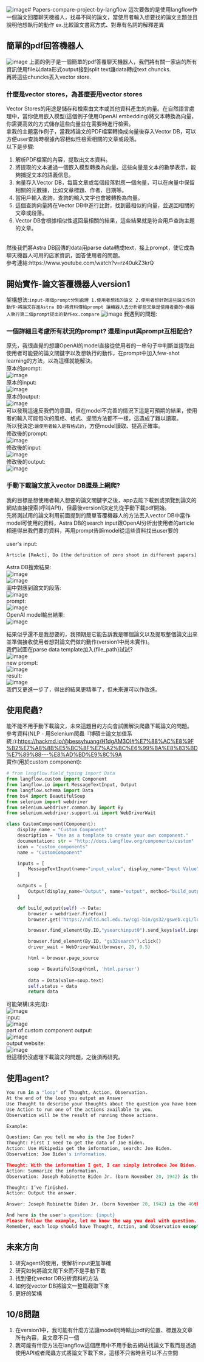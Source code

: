 ![image](https://github.com/user-attachments/assets/4e1ccba1-ad52-42c6-98e3-bdae0def46b5)# Papers-compare-project-by-langflow
這次要做的是使用langflow作一個論文回覆聊天機器人，找尋不同的論文，當使用者輸入想要找的論文主題並且說明他想執行的動作 ex.比較論文書寫方式、對專有名詞的解釋差異 <br>
## 簡單的pdf回答機器人
![image](https://github.com/yanyoulin/papers-compare-project-by-langflow/blob/main/langflow_project_pics/simple_pdf.png)
上面的例子是一個簡單的pdf答覆聊天機器人，我們將有關一家店的所有資訊使用file以data形式output接到split text讓data轉成text chuncks. <br>
再將這些chuncks丟入vector store. <br>
### 什麼是vector stores，為甚麼要用vector stores
Vector Stores的用途是儲存和檢索由文本或其他資料產生的向量。在自然語言處理中，當你使用嵌入模型(這個例子使用OpenAI embedding)將文本轉換為向量，你需要高效的方式儲存這些向量並在需要時進行檢索。<br>
拿我的主題當作例子，當我將論文的PDF檔案轉換成向量後存入Vector DB，可以方便user查詢時根據內容相似性檢索相關的文章或段落。 <br>
以下是步驟:<br>
1. 解析PDF檔案的內容，提取出文本資料。
2. 將提取的文本通過一個嵌入模型轉換為向量。這些向量是文本的數學表示，能夠捕捉文本的語義信息。
3. 向量存入Vector DB，每篇文章或每個段落對應一個向量，可以在向量中保留相關的元數據，比如文章標題、作者、日期等。
4. 當用戶輸入查詢，查詢的輸入文字也會被轉換為向量。
5. 這個查詢向量將在Vector DB中進行比對，找到最相似的向量，並返回相關的文章或段落。
6. Vector DB會根據相似性返回最相關的結果，這些結果就是符合用戶查詢主題的文章。
<br>
然後我們將Astra DB回傳的data用parse data轉成text，接上prompt，使它成為聊天機器人可用的店家資訊，回答使用者的問題。<br>
參考連結:https://www.youtube.com/watch?v=rz40ukZ3krQ <br>

## 開始實作-論文答覆機器人version1
架構想法:`input`-`兩個prompt分別處理 1.使用者想找的論文 2.使用者想針對這些論文作的動作`-`將論文存進Astra DB`-`將資料傳給prompt 讓機器人去分析那些文章是使用者要的`-`機器人執行第二個prompt提出的動作ex.compare`
![image](https://github.com/yanyoulin/papers-compare-project-by-langflow/blob/main/langflow_project_pics/project_ver1.png)
我遇到的問題: <br>
### 一個詳細且考慮所有狀況的prompt? 還是input與prompt互相配合?
原先，我很直覺的想讓OpenAI的model直接從使用者的一串句子中判斷並提取出使用者可能要的論文關鍵字以及想執行的動作，在prompt中加入few-shot learning的方法，以為這樣就能解決。<br>
原本的prompt:<br>
![image](https://github.com/yanyoulin/papers-compare-project-by-langflow/blob/main/langflow_project_pics/poor_prompt.png) <br>
原本的input:<br>
![image](https://github.com/yanyoulin/papers-compare-project-by-langflow/blob/main/langflow_project_pics/poor_input.png) <br>
原本的output:<br>
![image](https://github.com/yanyoulin/papers-compare-project-by-langflow/blob/main/langflow_project_pics/poor_output.png) <br>
可以發現這違反我們的意圖，但在model不完善的情況下這是可預期的結果，使用者的輸入可能每次的風格、格式、提問方法都不一樣，這造成了難以讀取。<br>
所以我決定:`讓使用者輸入是有格式的`，方便model讀取、提高正確率。<br>
修改後的prompt:<br>
![image](https://github.com/yanyoulin/papers-compare-project-by-langflow/blob/main/langflow_project_pics/promote_prompt.png) <br>
修改後的input:<br>
![image](https://github.com/yanyoulin/papers-compare-project-by-langflow/blob/main/langflow_project_pics/promote_input.png) <br>
修改後的output:<br>
![image](https://github.com/yanyoulin/papers-compare-project-by-langflow/blob/main/langflow_project_pics/promote_output.png) <br>
### 手動下載論文放入vector DB還是上網爬?
我的目標是想使用者輸入想要的論文關鍵字之後，app去能下載到或預覽到論文的網站直接搜索(呼叫API)，但最後version1決定先從手動下載pdf開始。<br>
先將測試用的論文利用前面提到的簡單答覆機器人的方法丟入vector DB中當作model可使用的資料，Astra DB的search input跟OpenAI分析出使用者的article相連得出我們要的資料，再用prompt告訴model從這些資料找出user要的<br>
<br>
user's input:<br>
```
Article [ReAct], Do [the definition of zero shoot in different papers]
```
Astra DB搜索結果:<br>
![image](https://github.com/yanyoulin/papers-compare-project-by-langflow/blob/main/langflow_project_pics/ver1_component_output.png) <br>
![image](https://github.com/yanyoulin/papers-compare-project-by-langflow/blob/main/langflow_project_pics/ver1_component_text.png) <br>
圖中對應到論文的段落:<br>
![image](https://github.com/yanyoulin/papers-compare-project-by-langflow/blob/main/langflow_project_pics/ver1_pdf_result.png) <br>
prompt:<br>
![image](https://github.com/yanyoulin/papers-compare-project-by-langflow/blob/main/langflow_project_pics/ver1_find_pdf_prompt.png) <br>
OpenAI model輸出結果:<br>
![image](https://github.com/yanyoulin/papers-compare-project-by-langflow/blob/main/langflow_project_pics/ver1_chatgptaboutpdf_output.png) <br>

結果似乎還不是我想要的，我預期是它能告訴我是哪個論文以及提取整個論文出來並準備接收使用者想對論文們做的動作(version1中尚未實作)。<br>
我們試圖在parse data template加入{file_path}試試?<br>
![image](https://github.com/yanyoulin/papers-compare-project-by-langflow/blob/main/langflow_project_pics/ver1.5_parsedata_prompt.png)<br>
new prompt:<br>
![image](https://github.com/yanyoulin/papers-compare-project-by-langflow/blob/main/langflow_project_pics/ver1.5_prompt.png)<br>
result:<br>
![image](https://github.com/yanyoulin/papers-compare-project-by-langflow/blob/main/langflow_project_pics/ver1.5_chatgptaboutpdf.png)<br>
我們又更進一步了，得出的結果更精準了，但未來還可以作改進。<br>
## 使用爬蟲?
能不能不用手動下載論文，未來這題目的方向會試圖解決爬蟲下載論文的問題。<br>
參考資料(NLP - 用Selenium爬蟲『博碩士論文加值系統』):https://hackmd.io/@bessyhuang/H1dgAM3OI#%E7%88%AC%E8%9F%B2%E7%A8%8B%E5%BC%8F%E7%A2%BC%E6%99%BA%E8%83%BD%E7%89%88---%E8%AD%BD%E9%8C%9A <br>
實作(用於custom component):<br>
```python
# from langflow.field_typing import Data
from langflow.custom import Component
from langflow.io import MessageTextInput, Output
from langflow.schema import Data
from bs4 import BeautifulSoup
from selenium import webdriver
from selenium.webdriver.common.by import By
from selenium.webdriver.support.ui import WebDriverWait

class CustomComponent(Component):
    display_name = "Custom Component"
    description = "Use as a template to create your own component."
    documentation: str = "http://docs.langflow.org/components/custom"
    icon = "custom_components"
    name = "CustomComponent"

    inputs = [
        MessageTextInput(name="input_value", display_name="Input Value", value="Hello, World!"),
    ]

    outputs = [
        Output(display_name="Output", name="output", method="build_output"),
    ]

    def build_output(self) -> Data:
        browser = webdriver.Firefox()
        browser.get('https://ndltd.ncl.edu.tw/cgi-bin/gs32/gsweb.cgi/login?o=dwebmge')

        browser.find_element(By.ID,"ysearchinput0").send_keys(self.input_value)

        browser.find_element(By.ID, "gs32search").click()
        driver_wait = WebDriverWait(browser, 20, 0.5)

        html = browser.page_source

        soup = BeautifulSoup(html, 'html.parser')
        
        data = Data(value=soup.text)
        self.status = data
        return data
```
可能架構(未完成):<br>
![image](https://github.com/yanyoulin/papers-compare-project-by-langflow/blob/main/langflow_project_pics/project_may1.png) <br> 
input:<br> 
![image](https://github.com/yanyoulin/papers-compare-project-by-langflow/blob/main/langflow_project_pics/may1_input.png) <br> 
part of custom component output:<br> 
![image](https://github.com/yanyoulin/papers-compare-project-by-langflow/blob/main/langflow_project_pics/may1_component_text.png) <br>
output website:<br> 
![image](https://github.com/yanyoulin/papers-compare-project-by-langflow/blob/main/langflow_project_pics/may1_website.png) <br>
但這樣仍沒處理下載論文的問題，之後須再研究。<br>
## 使用agent?
```python
You run in a "loop" of Thought, Action, Observation.
At the end of the loop you output an Answer
Use Thought to describe your thoughts about the question you have been asked.
Use Action to run one of the actions available to you。
Observation will be the result of running those actions.

Example:

Question: Can you tell me who is the Joe Biden?
Thought: First I need to get the data of Joe Biden.
Action: Use Wikipedia get the information, search: Joe Biden.
Observation: Joe Biden's information.

Thought: With the information I get, I can simply introduce Joe Biden.
Action: Summarize the information.
Observation: Joseph Robinette Biden Jr. (born November 20, 1942) is the 46th and current president of the United States, serving since 2021. A member of the Democratic Party, he was the 47th vice president under President Barack Obama from 2009 to 2017 and represented Delaware in the U.S. Senate from 1973 to 2009.

Thought: I’ve finished.
Action: Output the answer.

Answer: Joseph Robinette Biden Jr. (born November 20, 1942) is the 46th and current president of the United States, serving since 2021. A member of the Democratic Party, he was the 47th vice president under President Barack Obama from 2009 to 2017 and represented Delaware in the U.S. Senate from 1973 to 2009.

And here is the user's question: {input}
Please follow the example, let me know the way you deal with question.
Remember, each loop should have Thought, Action, and Observation except final loop.
```
## 未來方向
1. 研究agent的使用，使解析input更加準確
2. 研究如何將論文爬下來而不是手動下載
3. 找到優化vector DB分析資料的方法
4. 如何從vector DB將論文一整篇截取下來
5. 更好的架構
## 10/8問題
1. 在version1中，我可能有什麼方法讓model同時輸出pdf的位置、標題及文章所有內容，且文章不只一個
2. 我可能有什麼方法在langflow這個應用中不用手動去網站找論文下載而是透過使用API或者爬蟲方式將論文下載下來，這樣不只省時且可以不占空間










